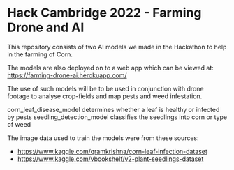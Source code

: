 # Hack Cambridge 2022 - Farming Drone and AI

This repository consists of two AI models we made in the Hackathon to help in the farming of Corn.

The models are also deployed on to a web app which can be viewed at: https://farming-drone-ai.herokuapp.com/

The use of such models will be to be used in conjunction with drone footage to analyse crop-fields and map pests and weed infestation.

corn_leaf_disease_model determines whether a leaf is healthy or infected by pests
seedling_detection_model classifies the seedlings into corn or type of weed

The image data used to train the models were from these sources:
  - https://www.kaggle.com/qramkrishna/corn-leaf-infection-dataset
  - https://www.kaggle.com/vbookshelf/v2-plant-seedlings-dataset
  
